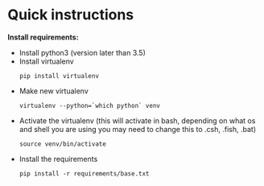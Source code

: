 # Quick instructions

**Install requirements:**
* Install python3 (version later than 3.5)
* Install virtualenv
    ```bazaar
    pip install virtualenv
    ```
* Make new virtualenv
    ```bazaar
    virtualenv --python=`which python` venv
    ```
* Activate the virtualenv (this will activate in bash, depending on what os and
 shell you are using you may need to change this to .csh, .fish, .bat)
    ```bazaar
    source venv/bin/activate
    ```
* Install the requirements
    ```bazaar
    pip install -r requirements/base.txt
    ```
 